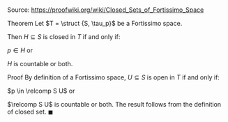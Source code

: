 # 

Source: https://proofwiki.org/wiki/Closed_Sets_of_Fortissimo_Space

Theorem
Let $T = \struct {S, \tau_p}$ be a Fortissimo space.

Then $H \subseteq S$ is closed in $T$ if and only if:

$p \in H$
or

$H$ is countable
or both.


Proof
By definition of a Fortissimo space, $U \subseteq S$ is open in $T$ if and only if:

$p \in \relcomp S U$
or

$\relcomp S U$ is countable
or both.
The result follows from the definition of closed set.
$\blacksquare$





